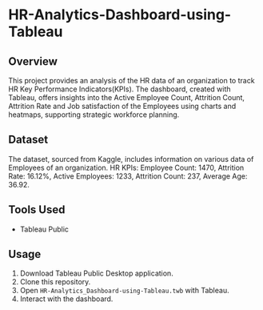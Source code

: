 # HR-Analytics-Dashboard-using-Tableau

## Overview

This project provides an analysis of the HR data of an organization to track HR Key Performance Indicators(KPIs). The dashboard, created with Tableau, offers insights into the Active Employee Count, Attrition Count, Attrition Rate and Job satisfaction of the Employees using charts and heatmaps, supporting strategic workforce planning.

## Dataset

The dataset, sourced from Kaggle, includes information on various data of Employees of an organization. 
HR KPIs: Employee Count: 1470, Attrition Rate: 16.12%, Active Employees: 1233, Attrition Count: 237, Average Age: 36.92.

## Tools Used

- Tableau Public

## Usage

1. Download Tableau Public Desktop application.
2. Clone this repository.
3. Open `HR-Analytics_Dashboard-using-Tableau.twb` with Tableau.
4. Interact with the dashboard.
